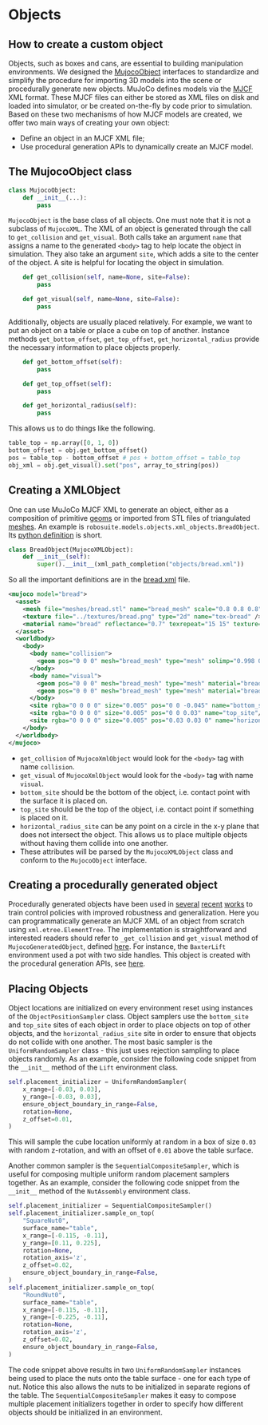 # Objects

## How to create a custom object
Objects, such as boxes and cans, are essential to building manipulation environments. We designed the [MujocoObject](../robosuite/models/objects/objects.py) interfaces to standardize and simplify the procedure for importing 3D models into the scene or procedurally generate new objects. MuJoCo defines models via the [MJCF](http://www.mujoco.org/book/modeling.html) XML format. These MJCF files can either be stored as XML files on disk and loaded into simulator, or be created on-the-fly by code prior to simulation. Based on these two mechanisms of how MJCF models are created, we offer two main ways of creating your own object:

* Define an object in an MJCF XML file;
* Use procedural generation APIs to dynamically create an MJCF model.

## The MujocoObject class
```python
class MujocoObject:
    def __init__(...):
        pass
```
`MujocoObject` is the base class of all objects. One must note that it is not a subclass of `MujocoXML`. The XML of an object is generated through the call to `get_collision` and `get_visual`. Both calls take an argument `name` that assigns a name to the generated `<body>` tag to help locate the object in simulation. They also take an argument `site`, which adds a site to the center of the object. A site is helpful for locating the object in simulation.
```python
    def get_collision(self, name=None, site=False):
        pass

    def get_visual(self, name=None, site=False):
        pass
```

Additionally, objects are usually placed relatively. For example, we want to put an object on a table or place a cube on top of another. Instance methods `get_bottom_offset`, `get_top_offset`, `get_horizontal_radius` provide the necessary information to place objects properly. 
```python
    def get_bottom_offset(self):
        pass

    def get_top_offset(self):
        pass

    def get_horizontal_radius(self):
        pass
```
This allows us to do things like the following.
```python
table_top = np.array([0, 1, 0])
bottom_offset = obj.get_bottom_offset()
pos = table_top - bottom_offset # pos + bottom_offset = table_top
obj_xml = obj.get_visual().set("pos", array_to_string(pos))
```

## Creating a XMLObject
One can use MuJoCo MJCF XML to generate an object, either as a composition of primitive [geoms](http://mujoco.org/book/modeling.html#geom) or imported from STL files of triangulated [meshes](http://www.mujoco.org/book/modeling.html#mesh). An example is `robosuite.models.objects.xml_objects.BreadObject`. Its [python definition](../robosuite/models/objects/xml_objects.py#L41) is short.
```python
class BreadObject(MujocoXMLObject):
    def __init__(self):
        super().__init__(xml_path_completion("objects/bread.xml"))
```

So all the important definitions are in the [bread.xml](../robosuite/models/assets/objects/bread.xml) file.
```xml
<mujoco model="bread">
  <asset>
    <mesh file="meshes/bread.stl" name="bread_mesh" scale="0.8 0.8 0.8"/>
    <texture file="../textures/bread.png" type="2d" name="tex-bread" />
    <material name="bread" reflectance="0.7" texrepeat="15 15" texture="tex-bread" texuniform="true"/>
  </asset>
  <worldbody>
    <body>
      <body name="collision">
        <geom pos="0 0 0" mesh="bread_mesh" type="mesh" solimp="0.998 0.998 0.001" solref="0.001 1" density="50" friction="0.95 0.3 0.1"  material="bread" group="1" condim="4"/>
      </body>
      <body name="visual">
        <geom pos="0 0 0" mesh="bread_mesh" type="mesh" material="bread"  conaffinity="0" contype="0"  group="0" mass="0.0001"/>
        <geom pos="0 0 0" mesh="bread_mesh" type="mesh" material="bread"  conaffinity="0" contype="0"  group="1" mass="0.0001"/>
      </body>
      <site rgba="0 0 0 0" size="0.005" pos="0 0 -0.045" name="bottom_site"/>
      <site rgba="0 0 0 0" size="0.005" pos="0 0 0.03" name="top_site"/>
      <site rgba="0 0 0 0" size="0.005" pos="0.03 0.03 0" name="horizontal_radius_site"/>
    </body>
  </worldbody>
</mujoco>
```
* `get_collision` of `MujocoXmlObject` would look for the `<body>` tag with name `collision`. 
* `get_visual` of `MujocoXmlObject` would look for the `<body>` tag with name `visual`.
* `bottom_site` should be the bottom of the object, i.e. contact point with the surface it is placed on.
* `top_site` should be the top of the object, i.e. contact point if something is placed on it.
* `horizontal_radius_site` can be any point on a circle in the x-y plane that does not intersect the object. This allows us to place multiple objects without having them collide into one another.
* These attributes will be parsed by the `MujocoXMLObject` class and conform to the `MujocoObject` interface.

## Creating a procedurally generated object
Procedurally generated objects have been used in [several](https://arxiv.org/abs/1802.09564) [recent](https://arxiv.org/abs/1806.09266) [works](https://arxiv.org/abs/1709.07857) to train control policies with improved robustness and generalization. Here you can programmatically generate an MJCF XML of an object from scratch using `xml.etree.ElementTree`. The implementation is straightforward and interested readers should refer to `_get_collision` and `get_visual` method of `MujocoGeneratedObject`, defined [here](../robosuite/models/objects/generated_objects.py). For instance, the `BaxterLift` environment used a pot with two side handles. This object is created with the procedural generation APIs, see [here](../robosuite/models/objects/generated_objects.py#L8).

## Placing Objects

Object locations are initialized on every environment reset using instances of the `ObjectPositionSampler` class. Object samplers use the `bottom_site` and `top_site` sites of each object in order to place objects on top of other objects, and the `horizontal_radius_site` site in order to ensure that objects do not collide with one another. The most basic sampler is the `UniformRandomSampler` class - this just uses rejection sampling to place objects randomly. As an example, consider the following code snippet from the `__init__` method of the `Lift` environment class.

```python
self.placement_initializer = UniformRandomSampler(
    x_range=[-0.03, 0.03],
    y_range=[-0.03, 0.03],
    ensure_object_boundary_in_range=False,
    rotation=None,
    z_offset=0.01,
)
```

This will sample the cube location uniformly at random in a box of size `0.03` with random z-rotation, and with an offset of `0.01` above the table surface. 

Another common sampler is the `SequentialCompositeSampler`, which is useful for composing multiple uniform random placement samplers together. As an example, consider the following code snippet from the `__init__` method of the `NutAssembly` environment class. 

```python
self.placement_initializer = SequentialCompositeSampler()
self.placement_initializer.sample_on_top(
    "SquareNut0",
    surface_name="table",
    x_range=[-0.115, -0.11],
    y_range=[0.11, 0.225],
    rotation=None,
    rotation_axis='z',
    z_offset=0.02,
    ensure_object_boundary_in_range=False,
)
self.placement_initializer.sample_on_top(
    "RoundNut0",
    surface_name="table",
    x_range=[-0.115, -0.11],
    y_range=[-0.225, -0.11],
    rotation=None,
    rotation_axis='z',
    z_offset=0.02,
    ensure_object_boundary_in_range=False,
)
```

The code snippet above results in two `UniformRandomSampler` instances being used to place the nuts onto the table surface - one for each type of nut. Notice this also allows the nuts to be initialized in separate regions of the table. The `SequentialCompositeSampler` makes it easy to compose multiple placement initializers together in order to specify how different objects should be initialized in an environment.